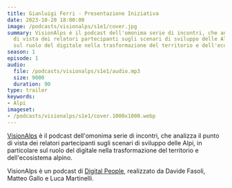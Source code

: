 ```yaml
---
title: Gianluigi Ferri - Presentazione Iniziativa
date: 2023-10-20 18:00:00
image: /podcasts/visionalps/s1e1/cover.jpg
summary: VisionAlps è il podcast dell'omonima serie di incontri, che analizza il punto
  di vista dei relatori partecipanti sugli scenari di sviluppo delle Alpi, in particolare
  sul ruolo del digitale nella trasformazione del territorio e dell'ecosistema alpino.
season: 1
episode: 1
audio:
  file: /podcasts/visionalps/s1e1/audio.mp3
  size: 9000
  duration: 90
type: trailer
keywords:
- Alpi
imageset:
- /podcasts/visionalps/s1e1/cover.1000x1000.webp
---
```


[VisionAlps](https://www.visionalps.com/) è il podcast dell'omonima serie di incontri, che analizza il punto di vista dei relatori partecipanti sugli scenari di sviluppo delle Alpi, in particolare sul ruolo del digitale nella trasformazione del territorio e dell'ecosistema alpino.

VisionAlps è un podcast di [Digital People](https://w3id.org/digitalpeople), realizzato da Davide Fasoli, Matteo Gallo e Luca Martinelli.